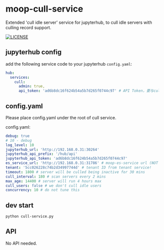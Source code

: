 # moop-cull-service

Extended 'cull idle server' service for jupyterhub, to cull idle servers with culling record support.  


[![LICENSE](https://img.shields.io/badge/license-Anti%20996-blue.svg)](https://github.com/996icu/996.ICU/blob/master/LICENSE)

## jupyterhub config

add the following service code to your jupyterhub ```config.yaml```:  

```yaml
hub:
  services:
    cull:
      admin: true,
      api_token: 'ad6b8dc16f624b54a5b7d265f0744c97' # API Token，要与cull-service的配置对应
```

## config.yaml

Please place config.yaml under the root of cull service.  

config.yaml:  

```yaml
debug: true
# 10 - debug
log_level: 10
jupyterhub_url: 'http://192.168.0.31:30264'
jupyterhub_api_prefix: '/hub/api'
jupyterhub_api_token: 'ad6b8dc16f624b54a5b7d265f0744c97'
es_service_url: 'http://192.168.0.31:31786' # moop-es-service url (NOT ES)
tenant: '5cc026228c74b2d34997744d' # tenant ID from tenant service!
timeout: 1800 # server will be culled being inactive for 30 mins
cull_interval: 180 # scan servers every 2 mins
max_age: 14400 # server will run 4 hours max
cull_users: false # we don't cull idle users
concurrency: 10 # do not tune this
```

## dev start

```sh
python cull-service.py
```

## API

No API needed.  
